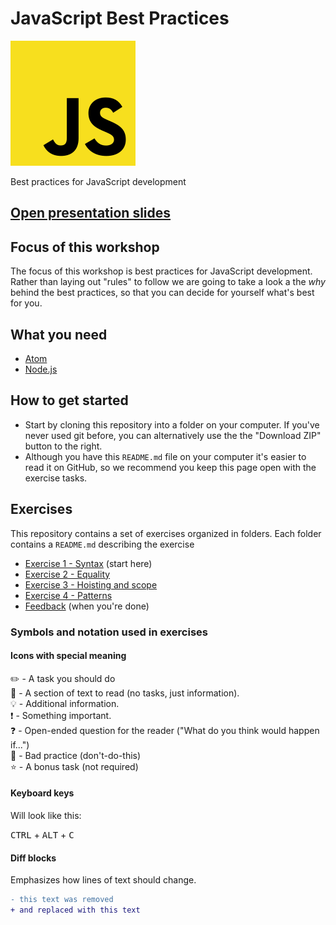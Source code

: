 # JavaScript Best Practices

![JavaScript](images/jslogo.png)

Best practices for JavaScript development

## [Open presentation slides](https://docs.google.com/presentation/d/1KCTv-KHXHo6dpXpUPCybZmMz_F6VvZSzFnLrmpnyZBI/edit?usp=sharing)

## Focus of this workshop
The focus of this workshop is best practices for JavaScript development. Rather than laying out "rules" to follow we are going to take a look a the _why_ behind the best practices, so that you can decide for yourself what's best for you.

## What you need
- [Atom](https://atom.io/)
- [Node.js](https://nodejs.org)

## How to get started

* Start by cloning this repository into a folder on your computer. If you've never used git before, you can alternatively use the the "Download ZIP" button to the right.
* Although you have this `README.md` file on your computer it's easier to read it on GitHub, so we recommend you keep this page open with the exercise tasks.

## Exercises
This repository contains a set of exercises organized in folders. Each folder contains a `README.md` describing the exercise

- [Exercise 1 - Syntax](exercise-1/) (start here)
- [Exercise 2 - Equality](exercise-2/)
- [Exercise 3 - Hoisting and scope](exercise-3/)
- [Exercise 4 - Patterns](exercise-4/)
- [Feedback](feedback/) (when you're done)

### Symbols and notation used in exercises

#### Icons with special meaning

:pencil2: - A task you should do  
:book: - A section of text to read (no tasks, just information).  
:bulb: - Additional information.  
:exclamation: - Something important.  
:question: - Open-ended question for the reader ("What do you think would happen if...")  
:poop: - Bad practice (don't-do-this)  
:star: - A bonus task (not required)  

#### Keyboard keys

Will look like this:

<kbd>CTRL</kbd> + <kbd>ALT</kbd> + <kbd>C</kbd>

#### Diff blocks

Emphasizes how lines of text should change.

```diff
- this text was removed
+ and replaced with this text
```
